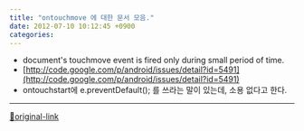 ```yaml
---
title: "ontouchmove 에 대한 문서 모음."
date: 2012-07-10 10:12:45 +0900
categories: 
---
```

  

- document's touchmove event is fired only during small period of time.
- [http://code.google.com/p/android/issues/detail?id=5491](http://code.google.com/p/android/issues/detail?id=5491)
- ontouchstart에 e.preventDefault(); 를 쓰라는 말이 있는데, 소용 없다고 한다.






***
[🔗original-link](http://www.mins01.com/mh/tech/read/784)